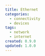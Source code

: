 ```yaml
---
title: Ethernet
categories:
  - connectivity
  - devices
tags:
  - network
  - internet
created: 0.9.0
updated: 1.0.0
---
```

